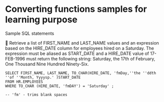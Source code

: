  # Converting functions samples for learning purpose

Sample SQL statements

:wrench: 
Retrieve a list of FIRST_NAME and LAST_NAME values and an expression based on the HIRE_DATE column for employees hired on a Saturday. The expression must be aliased as START_DATE and a HIRE_DATE value of 17-FEB-1996 must return the following string:
Saturday, the 17th of February, One Thousand Nine Hundred Ninety-Six.
 
    SELECT FIRST_NAME, LAST_NAME, TO_CHAR(HIRE_DATE, 'fmDay,''the ''ddth ''of ''Month, Yyyysp.' )START_DATE
    FROM HR.EMPLOYEES
    WHERE TO_CHAR (HIRE_DATE, 'fmDAY') = 'Saturday' ;
    
    -- 'fm' - trims blank spaces
